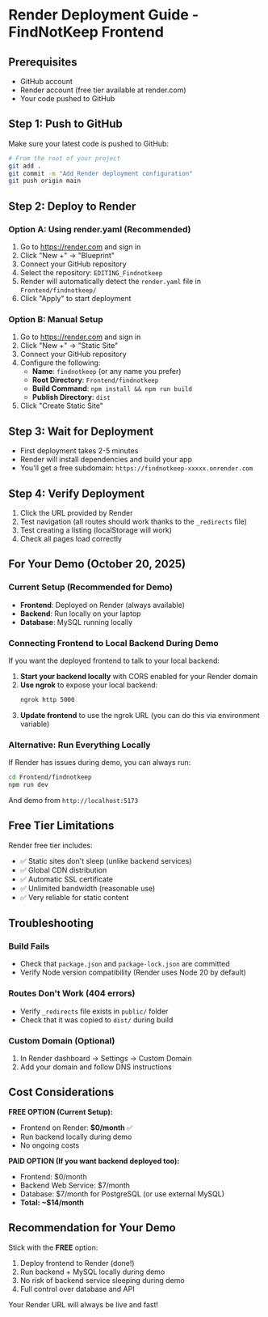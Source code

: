 # Render Deployment Guide - FindNotKeep Frontend

## Prerequisites
- GitHub account
- Render account (free tier available at render.com)
- Your code pushed to GitHub

## Step 1: Push to GitHub

Make sure your latest code is pushed to GitHub:

```bash
# From the root of your project
git add .
git commit -m "Add Render deployment configuration"
git push origin main
```

## Step 2: Deploy to Render

### Option A: Using render.yaml (Recommended)

1. Go to https://render.com and sign in
2. Click "New +" → "Blueprint"
3. Connect your GitHub repository
4. Select the repository: `EDITING_Findnotkeep`
5. Render will automatically detect the `render.yaml` file in `Frontend/findnotkeep/`
6. Click "Apply" to start deployment

### Option B: Manual Setup

1. Go to https://render.com and sign in
2. Click "New +" → "Static Site"
3. Connect your GitHub repository
4. Configure the following:
   - **Name**: `findnotkeep` (or any name you prefer)
   - **Root Directory**: `Frontend/findnotkeep`
   - **Build Command**: `npm install && npm run build`
   - **Publish Directory**: `dist`
5. Click "Create Static Site"

## Step 3: Wait for Deployment

- First deployment takes 2-5 minutes
- Render will install dependencies and build your app
- You'll get a free subdomain: `https://findnotkeep-xxxxx.onrender.com`

## Step 4: Verify Deployment

1. Click the URL provided by Render
2. Test navigation (all routes should work thanks to the `_redirects` file)
3. Test creating a listing (localStorage will work)
4. Check all pages load correctly

## For Your Demo (October 20, 2025)

### Current Setup (Recommended for Demo)
- **Frontend**: Deployed on Render (always available)
- **Backend**: Run locally on your laptop
- **Database**: MySQL running locally

### Connecting Frontend to Local Backend During Demo

If you want the deployed frontend to talk to your local backend:

1. **Start your backend locally** with CORS enabled for your Render domain
2. **Use ngrok** to expose your local backend:
   ```bash
   ngrok http 5000
   ```
3. **Update frontend** to use the ngrok URL (you can do this via environment variable)

### Alternative: Run Everything Locally
If Render has issues during demo, you can always run:
```bash
cd Frontend/findnotkeep
npm run dev
```
And demo from `http://localhost:5173`

## Free Tier Limitations

Render free tier includes:
- ✅ Static sites don't sleep (unlike backend services)
- ✅ Global CDN distribution
- ✅ Automatic SSL certificate
- ✅ Unlimited bandwidth (reasonable use)
- ✅ Very reliable for static content

## Troubleshooting

### Build Fails
- Check that `package.json` and `package-lock.json` are committed
- Verify Node version compatibility (Render uses Node 20 by default)

### Routes Don't Work (404 errors)
- Verify `_redirects` file exists in `public/` folder
- Check that it was copied to `dist/` during build

### Custom Domain (Optional)
1. In Render dashboard → Settings → Custom Domain
2. Add your domain and follow DNS instructions

## Cost Considerations

**FREE OPTION (Current Setup):**
- Frontend on Render: **$0/month** ✅
- Run backend locally during demo
- No ongoing costs

**PAID OPTION (If you want backend deployed too):**
- Frontend: $0/month
- Backend Web Service: $7/month
- Database: $7/month for PostgreSQL (or use external MySQL)
- **Total: ~$14/month**

## Recommendation for Your Demo

Stick with the **FREE** option:
1. Deploy frontend to Render (done!)
2. Run backend + MySQL locally during demo
3. No risk of backend service sleeping during demo
4. Full control over database and API

Your Render URL will always be live and fast!
